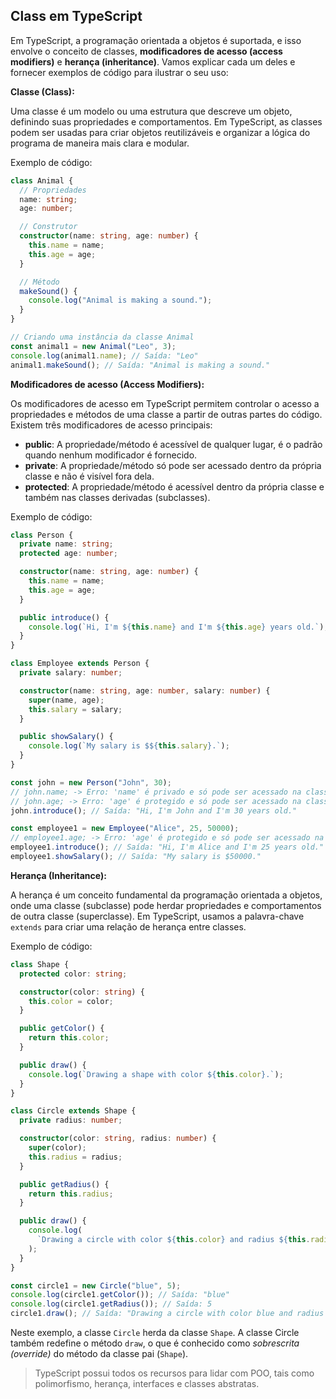 ## Class em TypeScript

Em TypeScript, a programação orientada a objetos é suportada, e isso envolve o conceito de classes, **modificadores de acesso (access modifiers)** e **herança (inheritance)**. Vamos explicar cada um deles e fornecer exemplos de código para ilustrar o seu uso:

**Classe (Class):**

Uma classe é um modelo ou uma estrutura que descreve um objeto, definindo suas propriedades e comportamentos. Em TypeScript, as classes podem ser usadas para criar objetos reutilizáveis e organizar a lógica do programa de maneira mais clara e modular.

Exemplo de código:

```ts
class Animal {
  // Propriedades
  name: string;
  age: number;

  // Construtor
  constructor(name: string, age: number) {
    this.name = name;
    this.age = age;
  }

  // Método
  makeSound() {
    console.log("Animal is making a sound.");
  }
}

// Criando uma instância da classe Animal
const animal1 = new Animal("Leo", 3);
console.log(animal1.name); // Saída: "Leo"
animal1.makeSound(); // Saída: "Animal is making a sound."
```

**Modificadores de acesso (Access Modifiers):**

Os modificadores de acesso em TypeScript permitem controlar o acesso a propriedades e métodos de uma classe a partir de outras partes do código. Existem três modificadores de acesso principais:

- **public**: A propriedade/método é acessível de qualquer lugar, é o padrão quando nenhum modificador é fornecido.
- **private**: A propriedade/método só pode ser acessado dentro da própria classe e não é visível fora dela.
- **protected**: A propriedade/método é acessível dentro da própria classe e também nas classes derivadas (subclasses).

Exemplo de código:

```ts
class Person {
  private name: string;
  protected age: number;

  constructor(name: string, age: number) {
    this.name = name;
    this.age = age;
  }

  public introduce() {
    console.log(`Hi, I'm ${this.name} and I'm ${this.age} years old.`);
  }
}

class Employee extends Person {
  private salary: number;

  constructor(name: string, age: number, salary: number) {
    super(name, age);
    this.salary = salary;
  }

  public showSalary() {
    console.log(`My salary is $${this.salary}.`);
  }
}

const john = new Person("John", 30);
// john.name; -> Erro: 'name' é privado e só pode ser acessado na classe 'Person'.
// john.age; -> Erro: 'age' é protegido e só pode ser acessado na classe 'Person' e suas subclasses.
john.introduce(); // Saída: "Hi, I'm John and I'm 30 years old."

const employee1 = new Employee("Alice", 25, 50000);
// employee1.age; -> Erro: 'age' é protegido e só pode ser acessado na classe 'Person' e suas subclasses.
employee1.introduce(); // Saída: "Hi, I'm Alice and I'm 25 years old."
employee1.showSalary(); // Saída: "My salary is $50000."
```

**Herança (Inheritance):**

A herança é um conceito fundamental da programação orientada a objetos, onde uma classe (subclasse) pode herdar propriedades e comportamentos de outra classe (superclasse). Em TypeScript, usamos a palavra-chave `extends` para criar uma relação de herança entre classes.

Exemplo de código:

```ts
class Shape {
  protected color: string;

  constructor(color: string) {
    this.color = color;
  }

  public getColor() {
    return this.color;
  }

  public draw() {
    console.log(`Drawing a shape with color ${this.color}.`);
  }
}

class Circle extends Shape {
  private radius: number;

  constructor(color: string, radius: number) {
    super(color);
    this.radius = radius;
  }

  public getRadius() {
    return this.radius;
  }

  public draw() {
    console.log(
      `Drawing a circle with color ${this.color} and radius ${this.radius}.`
    );
  }
}

const circle1 = new Circle("blue", 5);
console.log(circle1.getColor()); // Saída: "blue"
console.log(circle1.getRadius()); // Saída: 5
circle1.draw(); // Saída: "Drawing a circle with color blue and radius 5."
```

Neste exemplo, a classe `Circle` herda da classe `Shape`. A classe Circle também redefine o método `draw`, o que é conhecido como _sobrescrita (override)_ do método da classe pai (`Shape`).

> TypeScript possui todos os recursos para lidar com POO, tais como polimorfismo, herança, interfaces e classes abstratas.
